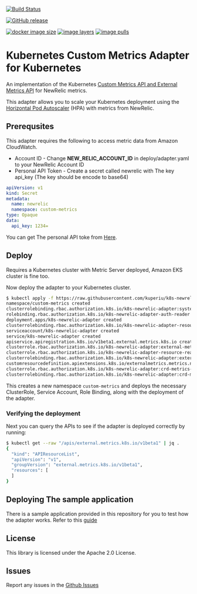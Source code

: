 [![Build Status](https://travis-ci.org/kuperiu/k8s-newrelic-adapter.svg?branch=master)](https://travis-ci.org/kuperiu/k8s-newrelic-adapter)

[![GitHub release](https://img.shields.io/github/release/kuperiu/k8s-newrelic-adapter.svg)](https://GitHub.com/kuperiu/k8s-newrelic-adapter/releases/)



[![docker image
size](https://shields.beevelop.com/docker/image/image-size/kuperiu/k8s-newrelic-adapter/latest.svg)](https://hub.docker.com/r/kuperiu/k8s-newrelic-adapter)
[![image
layers](https://shields.beevelop.com/docker/image/layers/kuperiu/k8s-newrelic-adapter/latest.svg)](https://hub.docker.com/r/kuperiu/k8s-newrelic-adapter)
[![image
pulls](https://shields.beevelop.com/docker/pulls/kuperiu/k8s-newrelic-adapter.svg)](https://hub.docker.com/r/kuperiu/k8s-newrelic-adapter)

# Kubernetes Custom Metrics Adapter for Kubernetes


An implementation of the Kubernetes [Custom Metrics API and External Metrics
API](https://kubernetes.io/docs/tasks/run-application/horizontal-pod-autoscale/#support-for-metrics-apis)
for NewRelic metrics.

This adapter allows you to scale your Kubernetes deployment using the [Horizontal Pod
Autoscaler](https://kubernetes.io/docs/tasks/run-application/horizontal-pod-autoscale/) (HPA) with
metrics from NewRelic.

## Prerequsites
This adapter requires the following to access metric data from Amazon CloudWatch.
- Account ID - Change **NEW_RELIC_ACCOUNT_ID** in deploy/adapter.yaml to your NewRelic Account ID
- Personal API Token - Create a secret called newrelic with The key api_key (The key should be encode to base64)
```yaml
apiVersion: v1
kind: Secret
metadata:
  name: newrelic
  namespace: custom-metrics
type: Opaque
data:
  api_key: 1234=
```


You can get The personal API toke from
[Here](https://docs.newrelic.com/docs/apis/get-started/intro-apis/types-new-relic-api-keys#personal-api-key). 


## Deploy
Requires a Kubernetes cluster with Metric Server deployed, Amazon EKS cluster is fine too.

Now deploy the adapter to your Kubernetes cluster.

```bash
$ kubectl apply -f https://raw.githubusercontent.com/kuperiu/k8s-newrelic-adapter/master/deploy/adapter.yaml
namespace/custom-metrics created
clusterrolebinding.rbac.authorization.k8s.io/k8s-newrelic-adapter:system:auth-delegator created
rolebinding.rbac.authorization.k8s.io/k8s-newrelic-adapter-auth-reader created
deployment.apps/k8s-newrelic-adapter created
clusterrolebinding.rbac.authorization.k8s.io/k8s-newrelic-adapter-resource-reader created
serviceaccount/k8s-newrelic-adapter created
service/k8s-newrelic-adapter created
apiservice.apiregistration.k8s.io/v1beta1.external.metrics.k8s.io created
clusterrole.rbac.authorization.k8s.io/k8s-newrelic-adapter:external-metrics-reader created
clusterrole.rbac.authorization.k8s.io/k8s-newrelic-adapter-resource-reader created
clusterrolebinding.rbac.authorization.k8s.io/k8s-newrelic-adapter:external-metrics-reader created
customresourcedefinition.apiextensions.k8s.io/externalmetrics.metrics.newrelic created
clusterrole.rbac.authorization.k8s.io/k8s-newrelic-adapter:crd-metrics-reader created
clusterrolebinding.rbac.authorization.k8s.io/k8s-newrelic-adapter:crd-metrics-reader created
```

This creates a new namespace `custom-metrics` and deploys the necessary ClusterRole, Service Account,
Role Binding, along with the deployment of the adapter.

### Verifying the deployment
Next you can query the APIs to see if the adapter is deployed correctly by running:

```bash
$ kubectl get --raw "/apis/external.metrics.k8s.io/v1beta1" | jq .
{
  "kind": "APIResourceList",
  "apiVersion": "v1",
  "groupVersion": "external.metrics.k8s.io/v1beta1",
  "resources": [
  ]
}
```

## Deploying The sample application
There is a sample application provided in this repository for you to test how the adapter works.
Refer to this [guide](sample/README.md)

## License

This library is licensed under the Apache 2.0 License. 

## Issues
Report any issues in the [Github Issues](https://github.com/kuperiu/k8s-newrelic-adapter/issues)

